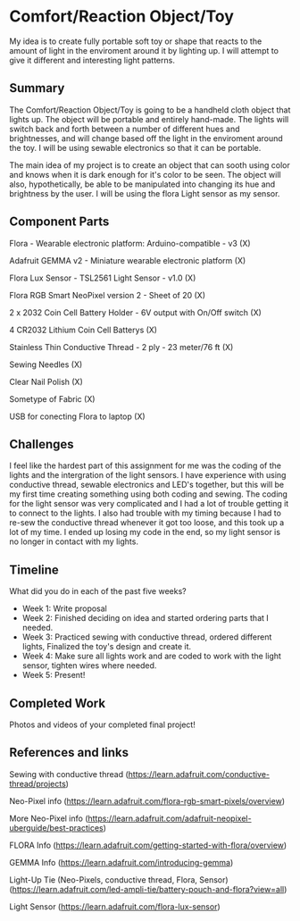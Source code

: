 # Comfort/Reaction Object/Toy

My idea is to create fully portable soft toy or shape that reacts to the amount of light in the enviroment around it by lighting up. I will attempt to give it different and interesting light patterns.

## Summary

The Comfort/Reaction Object/Toy is going to be a handheld cloth object that lights up. The object will be portable and entirely hand-made. The lights will switch back and forth between a number of different hues and brightnesses, and will change based off the light in the enviroment around the toy. I will be using sewable electronics so that it can be portable.

The main idea of my project is to create an object that can sooth using color and knows when it is dark enough for it's color to be seen. The object will also, hypothetically, be able to be manipulated into changing its hue and brightness by the user. I will be using the flora Light sensor as my sensor.

## Component Parts

Flora - Wearable electronic platform: Arduino-compatible - v3 (X)

Adafruit GEMMA v2 - Miniature wearable electronic platform (X)

Flora Lux Sensor - TSL2561 Light Sensor - v1.0 (X)

Flora RGB Smart NeoPixel version 2 - Sheet of 20 (X)

2 x 2032 Coin Cell Battery Holder - 6V output with On/Off switch (X)

4 CR2032 Lithium Coin Cell Batterys (X)

Stainless Thin Conductive Thread - 2 ply - 23 meter/76 ft (X)

Sewing Needles (X)

Clear Nail Polish (X)

Sometype of Fabric (X)

USB for conecting Flora to laptop (X)

## Challenges

I feel like the hardest part of this assignment for me was the coding of the lights and the intergration of the light sensors. I have experience with using conductive thread, sewable electronics and LED's together, but this will be my first time creating something using both coding and sewing. The coding for the light sensor was very complicated and I had a lot of trouble getting it to connect to the lights. I also had trouble with my timing because I had to re-sew the conductive thread whenever it got too loose, and this took up a lot of my time.
I ended up losing my code in the end, so my light sensor is no longer in contact with my lights.


## Timeline

What did you do in each of the past five weeks?

- Week 1: Write proposal
- Week 2: Finished deciding on idea and started ordering parts that I needed.
- Week 3: Practiced sewing with conductive thread, ordered different lights, Finalized the toy's design and create it.
- Week 4: Make sure all lights work and are coded to work with the light sensor, tighten wires where needed.
- Week 5: Present!

## Completed Work

Photos and videos of your completed final project!

## References and links

Sewing with conductive thread (https://learn.adafruit.com/conductive-thread/projects)

Neo-Pixel info (https://learn.adafruit.com/flora-rgb-smart-pixels/overview)

More Neo-Pixel info (https://learn.adafruit.com/adafruit-neopixel-uberguide/best-practices)

FLORA Info (https://learn.adafruit.com/getting-started-with-flora/overview)

GEMMA Info (https://learn.adafruit.com/introducing-gemma)

Light-Up Tie (Neo-Pixels, conductive thread, Flora, Sensor) (https://learn.adafruit.com/led-ampli-tie/battery-pouch-and-flora?view=all)

Light Sensor (https://learn.adafruit.com/flora-lux-sensor)
